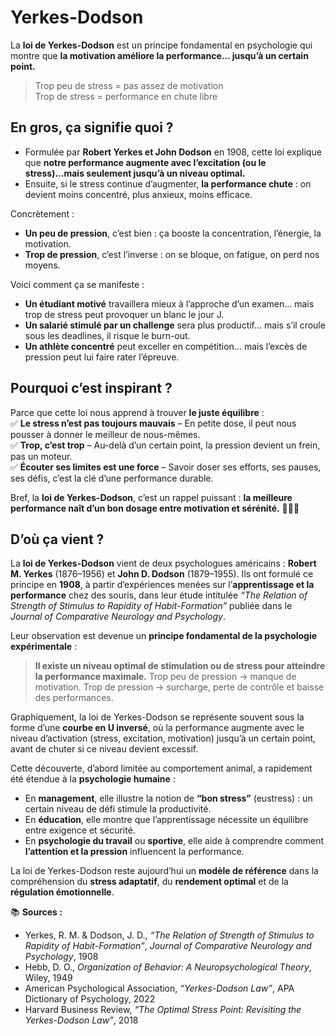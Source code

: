 # Yerkes-Dodson

La **loi de Yerkes-Dodson** est un principe fondamental en psychologie qui montre que **la motivation améliore la performance… jusqu’à un certain point.**  

> Trop peu de stress = pas assez de motivation  
> Trop de stress = performance en chute libre  

## En gros, ça signifie quoi ?

- Formulée par **Robert Yerkes et John Dodson** en 1908, cette loi explique que **notre performance augmente avec l’excitation (ou le stress)...mais seulement jusqu’à un niveau optimal.**
- Ensuite, si le stress continue d’augmenter, **la performance chute** : on devient moins concentré, plus anxieux, moins efficace.
  
Concrètement :  

- **Un peu de pression**, c’est bien : ça booste la concentration, l’énergie, la motivation.  
- **Trop de pression**, c’est l’inverse : on se bloque, on fatigue, on perd nos moyens.

Voici comment ça se manifeste :  

- **Un étudiant motivé** travaillera mieux à l’approche d’un examen… mais trop de stress peut provoquer un blanc le jour J.  
- **Un salarié stimulé par un challenge** sera plus productif… mais s’il croule sous les deadlines, il risque le burn-out.  
- **Un athlète concentré** peut exceller en compétition… mais l’excès de pression peut lui faire rater l’épreuve.

## Pourquoi c’est inspirant ?

Parce que cette loi nous apprend à trouver **le juste équilibre** :  
✅ **Le stress n’est pas toujours mauvais** – En petite dose, il peut nous pousser à donner le meilleur de nous-mêmes.  
✅ **Trop, c’est trop** – Au-delà d’un certain point, la pression devient un frein, pas un moteur.  
✅ **Écouter ses limites est une force** – Savoir doser ses efforts, ses pauses, ses défis, c’est la clé d’une performance durable.  

Bref, la **loi de Yerkes-Dodson**, c’est un rappel puissant : **la meilleure performance naît d’un bon dosage entre motivation et sérénité.** 🎯🧠🔥

## D’où ça vient ?

La **loi de Yerkes-Dodson** vient de deux psychologues américains : **Robert M. Yerkes** (1876–1956) et **John D. Dodson** (1879–1955).
Ils ont formulé ce principe en **1908**, à partir d’expériences menées sur l’**apprentissage et la performance** chez des souris, dans leur étude intitulée *“The Relation of Strength of Stimulus to Rapidity of Habit-Formation”* publiée dans le *Journal of Comparative Neurology and Psychology*.

Leur observation est devenue un **principe fondamental de la psychologie expérimentale** :

> **Il existe un niveau optimal de stimulation ou de stress pour atteindre la performance maximale.**
> Trop peu de pression → manque de motivation.
> Trop de pression → surcharge, perte de contrôle et baisse des performances.

Graphiquement, la loi de Yerkes-Dodson se représente souvent sous la forme d’une **courbe en U inversé**, où la performance augmente avec le niveau d’activation (stress, excitation, motivation) jusqu’à un certain point, avant de chuter si ce niveau devient excessif.

Cette découverte, d’abord limitée au comportement animal, a rapidement été étendue à la **psychologie humaine** :

* En **management**, elle illustre la notion de **“bon stress”** (eustress) : un certain niveau de défi stimule la productivité.
* En **éducation**, elle montre que l’apprentissage nécessite un équilibre entre exigence et sécurité.
* En **psychologie du travail** ou **sportive**, elle aide à comprendre comment **l’attention et la pression** influencent la performance.

La loi de Yerkes-Dodson reste aujourd’hui un **modèle de référence** dans la compréhension du **stress adaptatif**, du **rendement optimal** et de la **régulation émotionnelle**.

📚 **Sources :**

* Yerkes, R. M. & Dodson, J. D., *“The Relation of Strength of Stimulus to Rapidity of Habit-Formation”*, *Journal of Comparative Neurology and Psychology*, 1908
* Hebb, D. O., *Organization of Behavior: A Neuropsychological Theory*, Wiley, 1949
* American Psychological Association, *“Yerkes-Dodson Law”*, APA Dictionary of Psychology, 2022
* Harvard Business Review, *“The Optimal Stress Point: Revisiting the Yerkes-Dodson Law”*, 2018
